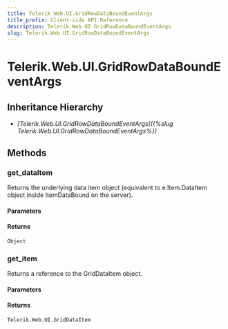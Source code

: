 ```yaml
---
title: Telerik.Web.UI.GridRowDataBoundEventArgs
title_prefix: Client-side API Reference
description: Telerik.Web.UI.GridRowDataBoundEventArgs
slug: Telerik.Web.UI.GridRowDataBoundEventArgs
---
```


# Telerik.Web.UI.GridRowDataBoundEventArgs

## Inheritance Hierarchy

* *[Telerik.Web.UI.GridRowDataBoundEventArgs]({%slug Telerik.Web.UI.GridRowDataBoundEventArgs%})*


## Methods

###  get_dataItem

Returns the underlying data item object (equivalent to e.Item.DataItem object inside ItemDataBound on the server).

#### Parameters

#### Returns

`Object` 

### get_item

Returns a reference to the GridDataItem object.

#### Parameters

#### Returns

`Telerik.Web.UI.GridDataItem` 





